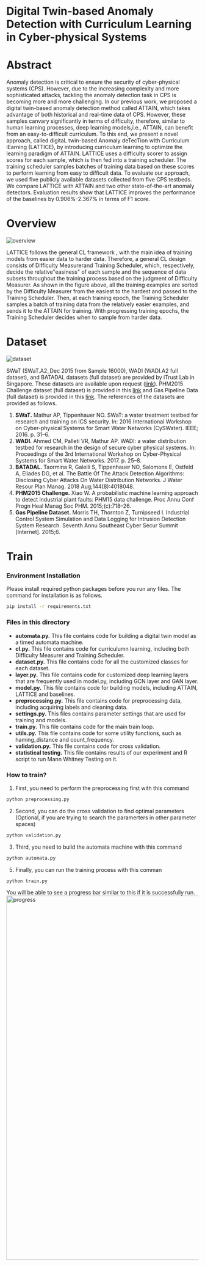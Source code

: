 
# Digital Twin-based Anomaly Detection with Curriculum Learning in Cyber-physical Systems

# Abstract
Anomaly detection is critical to ensure the security of cyber-physical systems (CPS). However, due to the increasing complexity and more sophisticated attacks, tackling the anomaly detection task in CPS is becoming more and more challenging. In our previous work, we proposed a digital twin-based anomaly detection method called ATTAIN, which takes advantage of both historical and real-time data of CPS. However, these samples canvary significantly in terms of difficulty, therefore, similar to human learning processes, deep learning models,i.e., ATTAIN, can benefit from an easy-to-difficult curriculum. To this end, we present a novel approach, called digitaL twin-based Anomaly deTecTion wIth Curriculum lEarning (LATTICE), by introducing curriculum learning to optimize the learning paradigm of ATTAIN. LATTICE uses a difficulty scorer to assign scores for each sample, which is then fed into a training scheduler. The training scheduler samples batches of training data based on these scores to perform learning from easy to difficult data. To evaluate our approach, we used five publicly available datasets collected from five CPS testbeds. We compare LATTICE with ATTAIN and two other state-of-the-art anomaly detectors. Evaluation results show that LATTICE improves the performance of the baselines by 0.906%-2.367% in terms of F1 score.
# Overview
![overview](https://user-images.githubusercontent.com/62027704/141008868-0220f42b-1dcb-4791-9f0a-57fa7b641118.png)

LATTICE follows the general CL framework , with the main idea of training models from easier data to harder data. Therefore, a general CL design consists of Difficulty Measurerand Training Scheduler, which, respectively, decide the relative"easiness" of each sample and the sequence of data subsets throughout the training process based on the judgment of Difficulty Measurer. As shown in the figure above, all the training examples are sorted by the Difficulty Measurer from the easiest to the hardest and passed to the Training Scheduler. Then, at each training epoch, the Training Scheduler samples a batch of training data from the relatively easier examples, and sends it to the ATTAIN for training. With progressing training epochs, the Training Scheduler decides when to sample from harder data. 
# Dataset
![dataset](https://user-images.githubusercontent.com/62027704/141009105-e7cbee65-c6f6-48e6-9ea6-6ff6c2596132.png)

SWaT (SWaT.A2_Dec 2015 from Sample 16000), WADI (WADI.A2 full dataset), and BATADAL datasets (full dataset) are provided by iTrust Lab in Singapore. These datasets are available upon request ([link](https://itrust.sutd.edu.sg/itrust-labs_datasets/dataset_info/)). PHM2015 Challenge dataset (full dataset) is provided in this [link](https://github.com/robot007/PHM15) and Gas Pipeline Data (full dataset) is provided in this [link](https://sites.google.com/a/uah.edu/tommy-morris-uah/ics-data-sets). The references of the datasets are provided as follows.
1. **SWaT.** Mathur AP, Tippenhauer NO. SWaT: a water treatment testbed for research and training on ICS security. In: 2016 International Workshop on Cyber-physical Systems for Smart Water Networks (CySWater). IEEE; 2016. p. 31–6. 
2. **WADI.** Ahmed CM, Palleti VR, Mathur AP. WADI: a water distribution testbed for research in the design of secure cyber physical systems. In: Proceedings of the 3rd International Workshop on Cyber-Physical Systems for Smart Water Networks. 2017. p. 25–8. 
3. **BATADAL.** Taormina R, Galelli S, Tippenhauer NO, Salomons E, Ostfeld A, Eliades DG, et al. The Battle Of The Attack Detection Algorithms: Disclosing Cyber Attacks On Water Distribution Networks. J Water Resour Plan Manag. 2018 Aug;144(8):4018048. 
4. **PHM2015 Challenge.** Xiao W. A probabilistic machine learning approach to detect industrial plant faults: PHM15 data challenge. Proc Annu Conf Progn Heal Manag Soc PHM. 2015;(c):718–26. 
5. **Gas Pipeline Dataset.** Morris TH, Thornton Z, Turnipseed I. Industrial Control System Simulation and Data Logging for Intrusion Detection System Research. Seventh Annu Southeast Cyber Secur Summit [Internet]. 2015;6. 
# Train
### Environment Installation
Please install required python packages before you run any files. The command for installation is as follows.
```bash
pip install -r requirements.txt
```
### Files in this directory
- **automata.py.** This file contains code for building a digital twin model as a timed automata machine.
- **cl.py.** This file contains code for curriculumn learning, including both Difficulty Measurer and Training Scheduler.
- **dataset.py.** This file contains code for all the customized classes for each dataset.
- **layer.py.** This file contains code for customized deep learning layers that are frequently used in model.py, including GCN layer and GAN layer.
- **model.py.** This file contains code for building models, including ATTAIN, LATTICE and baselines.
- **preprocessing.py.** This file contains code for preprocessing data, including acquiring labels and cleaning data.
- **settings.py.** This files contains parameter settings that are used for training and models.
- **train.py.** This file contains code for the main train loop.
- **utils.py.** This file contains code for some utility functions, such as haming_distance and count_frequency.
- **validation.py.** This file contains code for cross validation.
- **statistical testing.** This file contains results of our experiment and R script to run Mann Whitney Testing on it.

### How to train?
1. First, you need to perform the preprocessing first with this command
```bash
python preprocessing.py
```
2. Second, you can do the cross validation to find optimal parameters (Optional, if you are trying to search the paramerters in other parameter spaces)
```bash
python validation.py
```
3. Third, you need to build the automata machine with this command
```bash
python automata.py
```
5. Finally, you can run the training process with this comman
```bash
python train.py
```
You will be able to see a progress bar similar to this if it is successfully run.
<img width="954" alt="progress" src="https://user-images.githubusercontent.com/62027704/141015170-629f9bf8-a3e1-4501-a3d5-db289373edc4.png">

